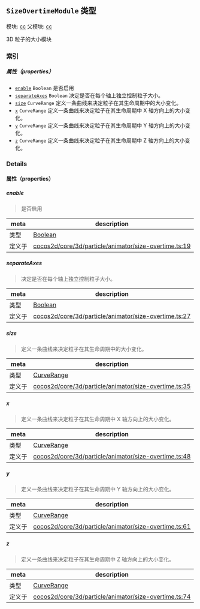 ## `SizeOvertimeModule` 类型



模块: [cc](../modules/cc.md)
父模块: [cc](../modules/cc.md)


3D 粒子的大小模块



### 索引

##### 属性（properties）

  - [`enable`](#enable) `Boolean` 是否启用
  - [`separateAxes`](#separateaxes) `Boolean` 决定是否在每个轴上独立控制粒子大小。
  - [`size`](#size) `CurveRange` 定义一条曲线来决定粒子在其生命周期中的大小变化。
  - [`x`](#x) `CurveRange` 定义一条曲线来决定粒子在其生命周期中 X 轴方向上的大小变化。
  - [`y`](#y) `CurveRange` 定义一条曲线来决定粒子在其生命周期中 Y 轴方向上的大小变化。
  - [`z`](#z) `CurveRange` 定义一条曲线来决定粒子在其生命周期中 Z 轴方向上的大小变化。





### Details


#### 属性（properties）


##### enable

> 是否启用

| meta | description |
|------|-------------|
| 类型 | <a href="https://developer.mozilla.org/en/JavaScript/Reference/Global_Objects/Boolean" class="crosslink external" target="_blank">Boolean</a> |
| 定义于 | [cocos2d/core/3d/particle/animator/size-overtime.ts:19](https://github.com/cocos-creator/engine/blob/f120e67a8e229233f15e46cc51536723de44fd94/cocos2d/core/3d/particle/animator/size-overtime.ts#L19) |



##### separateAxes

> 决定是否在每个轴上独立控制粒子大小。

| meta | description |
|------|-------------|
| 类型 | <a href="https://developer.mozilla.org/en/JavaScript/Reference/Global_Objects/Boolean" class="crosslink external" target="_blank">Boolean</a> |
| 定义于 | [cocos2d/core/3d/particle/animator/size-overtime.ts:27](https://github.com/cocos-creator/engine/blob/f120e67a8e229233f15e46cc51536723de44fd94/cocos2d/core/3d/particle/animator/size-overtime.ts#L27) |



##### size

> 定义一条曲线来决定粒子在其生命周期中的大小变化。

| meta | description |
|------|-------------|
| 类型 | <a href="../classes/CurveRange.html" class="crosslink">CurveRange</a> |
| 定义于 | [cocos2d/core/3d/particle/animator/size-overtime.ts:35](https://github.com/cocos-creator/engine/blob/f120e67a8e229233f15e46cc51536723de44fd94/cocos2d/core/3d/particle/animator/size-overtime.ts#L35) |



##### x

> 定义一条曲线来决定粒子在其生命周期中 X 轴方向上的大小变化。

| meta | description |
|------|-------------|
| 类型 | <a href="../classes/CurveRange.html" class="crosslink">CurveRange</a> |
| 定义于 | [cocos2d/core/3d/particle/animator/size-overtime.ts:48](https://github.com/cocos-creator/engine/blob/f120e67a8e229233f15e46cc51536723de44fd94/cocos2d/core/3d/particle/animator/size-overtime.ts#L48) |



##### y

> 定义一条曲线来决定粒子在其生命周期中 Y 轴方向上的大小变化。

| meta | description |
|------|-------------|
| 类型 | <a href="../classes/CurveRange.html" class="crosslink">CurveRange</a> |
| 定义于 | [cocos2d/core/3d/particle/animator/size-overtime.ts:61](https://github.com/cocos-creator/engine/blob/f120e67a8e229233f15e46cc51536723de44fd94/cocos2d/core/3d/particle/animator/size-overtime.ts#L61) |



##### z

> 定义一条曲线来决定粒子在其生命周期中 Z 轴方向上的大小变化。

| meta | description |
|------|-------------|
| 类型 | <a href="../classes/CurveRange.html" class="crosslink">CurveRange</a> |
| 定义于 | [cocos2d/core/3d/particle/animator/size-overtime.ts:74](https://github.com/cocos-creator/engine/blob/f120e67a8e229233f15e46cc51536723de44fd94/cocos2d/core/3d/particle/animator/size-overtime.ts#L74) |






